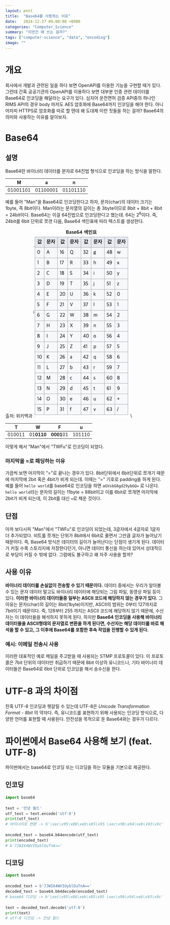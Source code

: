 ```yaml
---
layout: post
title:  "Base64를 사용하는 이유"
date:   2024-12-27 09:00:00 +0900
categories: "Computer_Science"
summary: "이딴건 왜 쓰는 걸까?"
tags: ["computer-science", "data", "encoding"]
image: ""
---
```


# 개요

회사에서 개발과 관련된 일을 하다 보면 OpenAPI를 이용한 기능을 구현할 때가 있다. 그런데 간혹 공공기관의 OpenAPI를 이용하다 보면 대부분 인증 관련 데이터를 Base64로 인코딩을 해달라는 요구가 있다. 심지어 운전면허 검증 API중의 하나인 RIMS API의 경우 body 마저도 AES 암호화에 Base64까지 인코딩을 해야 한다. 아니 어차피 HTTPS로 암호화를 따로 할 텐데 왜 도대체 이런 짓들을 하는 걸까? Base64의 의미와 사용하는 이유를 알아보자.

# Base64

## 설명

Base64란 바이너리 데이터를 문자로 64진법 형식으로 인코딩을 하는 방식을 말한다.

|M|a|n|
|--|--|--|
|01001101|01100001|01101110|

예를 들어 "Man"을 Base64로 인코딩한다고 하자, 문자(char)의 데이터 크기는 1byte, 즉 8bit이다. Man이라는 문자열의 길이는 총 3byte이므로 8bit + 8bit + 8bit = 24bit이다. Base64는 이걸 64진법으로 인코딩한다고 했는데. 64는 $2^6$이다. 즉, 24bit를 6bit 단위로 쪼갠 다음, Base64 색인표에 따라 텍스트를 생성한다.<br>

출처: 위키백과
![base64-index](/assets/img/20241227/base64-index.png)\


|T|W|F|u|
|--|--|--|--|
|010011|01**0110**|**0001**01|101110|

이렇게 해서 "Man"에서 "TWFu"로 인코딩이 되었다. 

### 마지막을 =로 패딩하는 이유

가끔씩 보면 마지막이 "="로 끝나는 경우가 있다. 8bit단위에서 6bit단위로 쪼개기 때문에 마지막에 2bit 혹은 4bit가 비게 되는데. 이때는 "=" 기호로 padding을 하게 된다. 예를 들어 `hello world`를 base64로 인코딩을 하면 `aGVsbG8gd29ybGQ=` 로 나온다. `hello world`라는 문자의 길이는 11byte = 88bit이고 이를 6bit로 쪼개면 마지막에 2bit가 비게 되는데, 이 2bit를 대신 `=`로 채운 것이다.


## 단점

아까 보다시피 "Man"에서 "TWFu"로 인코딩이 되었는데, 3글자에서 4글자로 1글자 더 추가되었다. 비트를 쪼개는 단위가 8bit에서 6bit로 줄면서 그만큼 글자가 늘어났기 때문이다. 즉, Base64 방식은 데이터의 길이가 늘어난다는 단점이 생기게 된다. 데이터가 커질 수록 스토리지에 저장한다던가, 아니면 데이터 통신을 하는데 있어서 상대적으로 부담이 커질 수 밖에 없다. 그럼에도 불구하고 왜 자주 사용을 할까?

## 사용 이유

**바이너리 데이터를 손실없이 전송할 수 있기 때문이다.** 데이터 중에서는 우리가 알아볼 수 있는 문자 데이터 말고도 바이너리 데이터에 해당되는 그림 파일, 동영상 파일 등이 있다. **이러한 바이너리 데이터들중 일부는 ASCII 코드에 해당하지 않는 경우가 있다.** 그 이유는 문자(char)의 길이는 8bit(1byte)이지만, ASCII의 범위는 0부터 127까지로 7bit이기 때문이다. 즉, 128부터 255 까지는 ASCII 코드에 해당하지 않기 때문에, 수신자는 이 데이터들을 해석하지 못하게 된다. 하지만 **Base64 인코딩을 사용해 바이너리 데이터들을 ASCII형태의 문자열로 변환을 하게 된다면, 수산자는 해당 데이터를 바로 해석을 할 수 있고, 그 이후에 Base64를 포함한 후속 작업을 진행할 수 있게 된다.**

### 예시: 이메일 전송시 사용

이러한 대표적인 예로 메일을 주고받을 때 사용되는 STMP 프로토콜이 있다. 이 프로토콜은 7bit 단위의 데이터만 취급하기 때문에 8bit 이상의 유니코드나, 기타 바이너리 데이터들은 Base64로 6bit 단위로 인코딩을 해서 송수신을 한다.



# UTF-8 과의 차이점

찬혹 UTF-8 인코딩과 헷갈릴 수 있는데 UTF-8은 _Unicode Transformation Format - 8bit_ 의 약자다. 즉, 유니코드를 표현하기 위해 사용되는 인코딩 방식으로, 다양한 언어를 표현할 때 사용된다. 안전성을 목적으로 둔 Base64와는 경우가 다르다.

# 파이썬에서 Base64 사용해 보기 (feat. UTF-8)

파이썬에서는 base64로 인코딩 또는 디코딩을 하는 모듈을 기본으로 제공한다.

## 인코딩

```python
import base64

text = '안녕 월드'
utf_text = text.encode('utf-8')
print(utf_text)
# 바이너리로 변환 -> b'\xec\x95\x88\xeb\x85\x95 \xec\x9b\x94\xeb\x93\x9c'

encoded_text = base64.b64encode(utf_text)
print(encoded_text)
# b'7JWI64WVIOyblOuTnA=='
```

## 디코딩

```python
import base64

encoded_text = b'7JWI64WVIOyblOuTnA=='
decoded_text = base64.b64decode(encoded_text)
# base64 디코딩 -> b'\xec\x95\x88\xeb\x85\x95 \xec\x9b\x94\xeb\x93\x9c'

text = decoded_text.decode('utf-8')
print(text)
# utf-8 디코딩 -> 안녕 월드
```